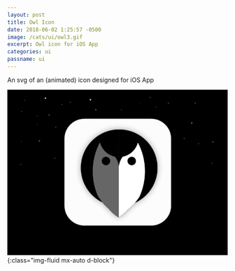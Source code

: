 ```yaml
---
layout: post
title: Owl Icon
date: 2018-06-02 1:25:57 -0500
image: /cats/ui/owl3.gif
excerpt: Owl icon for iOS App
categories: ui
passname: ui
---
```


An svg of an (animated) icon designed for iOS App

![image-title-here](/assets/img/cats/ui/owl3.gif){:class="img-fluid mx-auto d-block"}
